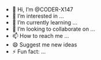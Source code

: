 - 👋 Hi, I’m @CODER-X147
- 👀 I’m interested in ...
- 🌱 I’m currently learning ...
- 💞️ I’m looking to collaborate on ...
- 📫 How to reach me ...
- 😄 Suggest me new ideas
- ⚡ Fun fact: ...

<!---
CODER-X147/CODER-X147 is a ✨ special ✨ repository because its `README.md` (this file) appears on your GitHub profile.
You can click the Preview link to take a look at your changes.
--->
